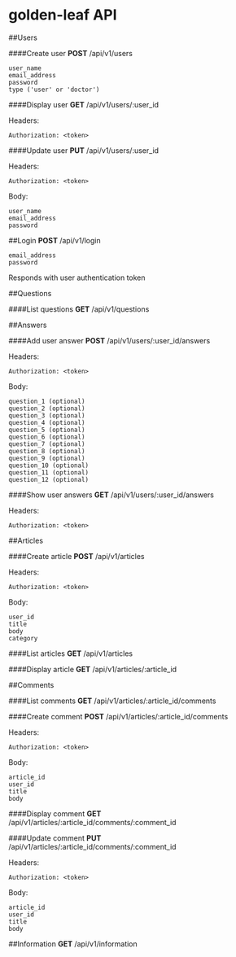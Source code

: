 # golden-leaf API

##Users

####Create user
__POST__ /api/v1/users
```
user_name
email_address
password
type ('user' or 'doctor')
```


####Display user
__GET__ /api/v1/users/:user_id

Headers:
```
Authorization: <token>
```


####Update user
__PUT__ /api/v1/users/:user_id

Headers:
```
Authorization: <token>
```
Body:
```
user_name
email_address
password
```

##Login
__POST__ /api/v1/login
```
email_address
password
```
Responds with user authentication token


##Questions

####List questions
__GET__ /api/v1/questions


##Answers

####Add user answer
__POST__ /api/v1/users/:user_id/answers

Headers:
```
Authorization: <token>
```
Body:
```
question_1 (optional)
question_2 (optional)
question_3 (optional)
question_4 (optional)
question_5 (optional)
question_6 (optional)
question_7 (optional)
question_8 (optional)
question_9 (optional)
question_10 (optional)
question_11 (optional)
question_12 (optional)
```


####Show user answers
__GET__ /api/v1/users/:user_id/answers

Headers:
```
Authorization: <token>
```


##Articles

####Create article
__POST__ /api/v1/articles

Headers:
```
Authorization: <token>
```
Body:
```
user_id
title
body
category
```


####List articles
__GET__ /api/v1/articles


####Display article
__GET__ /api/v1/articles/:article_id


##Comments

####List comments
__GET__ /api/v1/articles/:article_id/comments


####Create comment
__POST__ /api/v1/articles/:article_id/comments

Headers:
```
Authorization: <token>
```
Body:
```
article_id
user_id
title
body
```


####Display comment
__GET__ /api/v1/articles/:article_id/comments/:comment_id


####Update comment
__PUT__ /api/v1/articles/:article_id/comments/:comment_id

Headers:
```
Authorization: <token>
```
Body:
```
article_id
user_id
title
body
```


##Information
__GET__ /api/v1/information
